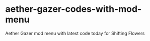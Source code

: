 # aether-gazer-codes-with-mod-menu
Aether Gazer mod menu with latest code today for Shifting Flowers
